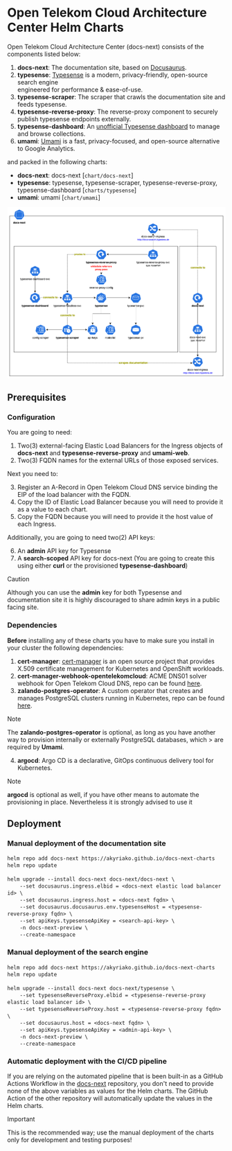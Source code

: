 # Open Telekom Cloud Architecture Center Helm Charts

Open Telekom Cloud Architecture Center (docs-next) consists of the components listed below:

1. **docs-next**: The documentation site, based on [Docusaurus](https://docusaurus.io/).
2. **typesense**: [Typesense](https://typesense.org/) is a modern, privacy-friendly, open-source search engine  
engineered for performance & ease-of-use.
3. **typesense-scraper**: The scraper that crawls the documentation site and feeds typesense.
4. **typesense-reverse-proxy**: The reverse-proxy component to securely publish typesense endpoints externally.
5. **typesense-dashboard**: An [unofficial Typesense dashboard](https://github.com/bfritscher/typesense-dashboard) to manage and browse collections.
6. **umami**: [Umami](https://umami.is/) is a fast, privacy-focused, and open-source alternative to Google Analytics.

and packed in the following charts:

- **docs-next**: docs-next [`chart/docs-next`]
- **typesense**: typesense, typesense-scraper, typesense-reverse-proxy, typesense-dashboard [`charts/typesense`]
- **umami**: umami [`chart/umami`]

![alt text](assets/images/docs-next.png)

## Prerequisites

### Configuration

You are going to need:

1. Two(3) external-facing Elastic Load Balancers for the Ingress objects of **docs-next** and **typesense-reverse-proxy** and **umami-web**. 
2. Two(3) FQDN names for the external URLs of those exposed services.

Next you need to:

3. Register an A-Record in Open Telekom Cloud DNS service binding the EIP of the load balancer with the FQDN.
4. Copy the ID of Elastic Load Balancer because you will need to provide it as a value to each chart.
5. Copy the FQDN because you will need to provide it the host value of each Ingress. 

Additionally, you are going to need two(2) API keys:

6. An **admin** API key for Typesense
7. A **search-scoped** API key for docs-next (You are going to create this using either **curl** or the provisioned **typesense-dashboard**)

> [!CAUTION]
> Although you can use the **admin** key for both Typesense and documentation site it is highly discouraged to share 
> admin keys in a public facing site.

### Dependencies

**Before** installing any of these charts you have to make sure you install in your cluster the following dependencies:

1. **cert-manager**: [cert-manager](https://cert-manager.io/) is an open source project that provides X.509 certificate management for Kubernetes and OpenShift workloads.
2. **cert-manager-webhook-opentelekomcloud**: ACME DNS01 solver webhook for Open Telekom Cloud DNS, repo can be found [here](https://github.com/akyriako/cert-manager-webhook-opentelekomcloud).
3. **zalando-postgres-operator**: A custom operator that creates and manages PostgreSQL clusters running in Kubernetes, repo can be found [here](https://github.com/zalando/postgres-operator).
   
> [!NOTE]
> The **zalando-postgres-operator** is optional, as long as you have another way to provision internally or externally PostgreSQL databases, which > are required by **Umami**. 

4. **argocd**: Argo CD is a declarative, GitOps continuous delivery tool for Kubernetes. 
   
> [!NOTE]
> **argocd** is optional as well, if you have other means to automate the provisioning in place. Nevertheless it is strongly advised to use it 

## Deployment

### Manual deployment of the documentation site

```shell
helm repo add docs-next https://akyriako.github.io/docs-next-charts
helm repo update

helm upgrade --install docs-next docs-next/docs-next \
    --set docusaurus.ingress.elbid = <docs-next elastic load balancer id> \
    --set docusaurus.ingress.host = <docs-next fqdn> \
    --set docusaurus.docusaurus.env.typesenseHost = <typesense-reverse-proxy fqdn> \
    --set apiKeys.typesenseApiKey = <search-api-key> \
    -n docs-next-preview \
    --create-namespace 
```

### Manual deployment of the search engine

```shell
helm repo add docs-next https://akyriako.github.io/docs-next-charts
helm repo update

helm upgrade --install docs-next docs-next/typesense \
    --set typesenseReverseProxy.elbid = <typesense-reverse-proxy elastic load balancer id> \
    --set typesenseReverseProxy.host = <typesense-reverse-proxy fqdn> \
    --set docusaurus.host = <docs-next fqdn> \
    --set apiKeys.typesenseApiKey = <admin-api-key> \
    -n docs-next-preview \
    --create-namespace 
```

### Automatic deployment with the CI/CD pipeline

If you are relying on the automated pipeline that is been built-in as a GitHub Actions Workflow in the [docs-next](https://github.com/akyriako/docs-next)
repository, you don't need to provide none of the above variables as values for the Helm charts. The GitHub Action of the other 
repository will automatically update the values in the Helm charts.

> [!IMPORTANT]
> This is the recommended way; use the manual deployment of the charts only for development and testing purposes!


